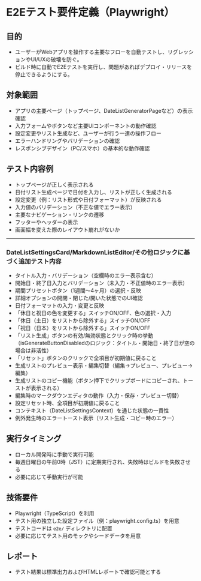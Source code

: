 # E2Eテスト要件定義（Playwright）

## 目的
- ユーザーがWebアプリを操作する主要なフローを自動テストし、リグレッションやUI/UXの破壊を防ぐ。
- ビルド時に自動でE2Eテストを実行し、問題があればデプロイ・リリースを停止できるようにする。

## 対象範囲
- アプリの主要ページ（トップページ、DateListGeneratorPageなど）の表示確認
- 入力フォームやボタンなど主要UIコンポーネントの動作確認
- 設定変更やリスト生成など、ユーザーが行う一連の操作フロー
- エラーハンドリングやバリデーションの確認
- レスポンシブデザイン（PC/スマホ）の基本的な動作確認

## テスト内容例
- トップページが正しく表示される
- 日付リスト生成ページで日付を入力し、リストが正しく生成される
- 設定変更（例：リスト形式や日付フォーマット）が反映される
- 入力値のバリデーション（不正な値でエラー表示）
- 主要なナビゲーション・リンクの遷移
- フッターやヘッダーの表示
- 画面幅を変えた際のレイアウト崩れがないか

---

### DateListSettingsCard/MarkdownListEditor/その他ロジックに基づく追加テスト内容
- タイトル入力・バリデーション（空欄時のエラー表示含む）
- 開始日・終了日入力とバリデーション（未入力・不正値時のエラー表示）
- 期間プリセットボタン（1週間～4ヶ月）の選択・反映
- 詳細オプションの開閉・閉じた/開いた状態でのUI確認
- 日付フォーマットの入力・変更と反映
- 「休日と祝日の色を変更する」スイッチON/OFF、色の選択・入力
- 「休日（土日）をリストから除外する」スイッチON/OFF
- 「祝日（日本）をリストから除外する」スイッチON/OFF
- 「リスト生成」ボタンの有効/無効状態とクリック時の挙動（isGenerateButtonDisabledのロジック：タイトル・開始日・終了日が空の場合は非活性）
- 「リセット」ボタンのクリックで全項目が初期値に戻ること
- 生成リストのプレビュー表示・編集切替（編集→プレビュー、プレビュー→編集）
- 生成リストのコピー機能（ボタン押下でクリップボードにコピーされ、トーストが表示される）
- 編集時のマークダウンエディタの動作（入力・保存・プレビュー切替）
- 設定リセット時、全項目が初期値に戻ること
- コンテキスト（DateListSettingsContext）を通じた状態の一貫性
- 例外発生時のエラートースト表示（リスト生成・コピー時のエラー）

## 実行タイミング
- ローカル開発時に手動で実行可能
- 毎週日曜日の午前0時（JST）に定期実行され、失敗時はビルドを失敗させる
- 必要に応じて手動実行が可能

## 技術要件
- Playwright（TypeScript）を利用
- テスト用の独立した設定ファイル（例：playwright.config.ts）を用意
- テストコードは `e2e/` ディレクトリに配置
- 必要に応じてテスト用のモックやシードデータを用意

## レポート
- テスト結果は標準出力およびHTMLレポートで確認可能とする
